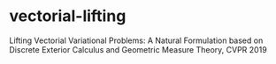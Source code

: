 # vectorial-lifting
Lifting Vectorial Variational Problems: A Natural Formulation based on Discrete Exterior Calculus and Geometric Measure Theory, CVPR 2019
